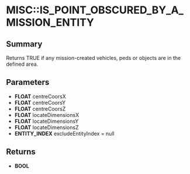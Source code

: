 # MISC::IS_POINT_OBSCURED_BY_A_MISSION_ENTITY

## Summary
Returns TRUE if any mission-created vehicles, peds or objects are in the defined area.

## Parameters
* **FLOAT** centreCoorsX
* **FLOAT** centreCoorsY
* **FLOAT** centreCoorsZ
* **FLOAT** locateDimensionsX
* **FLOAT** locateDimensionsY
* **FLOAT** locateDimensionsZ
* **ENTITY_INDEX** excludeEntityIndex = null

## Returns
* **BOOL**